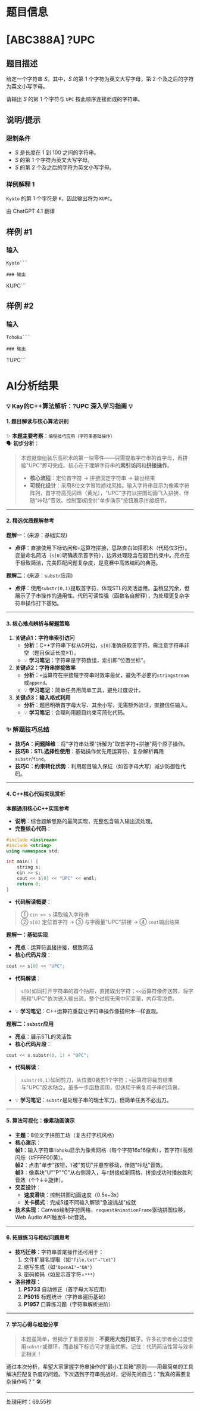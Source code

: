 # 题目信息

# [ABC388A] ?UPC

## 题目描述

给定一个字符串 $S$。其中，$S$ 的第 $1$ 个字符为英文大写字母，第 $2$ 个及之后的字符为英文小写字母。

请输出 $S$ 的第 $1$ 个字符与 `UPC` 按此顺序连接而成的字符串。

## 说明/提示

### 限制条件

- $S$ 是长度在 $1$ 到 $100$ 之间的字符串。
- $S$ 的第 $1$ 个字符为英文大写字母。
- $S$ 的第 $2$ 个及之后的字符为英文小写字母。

### 样例解释 1

`Kyoto` 的第 $1$ 个字符是 `K`，因此输出将为 `KUPC`。

由 ChatGPT 4.1 翻译

## 样例 #1

### 输入

```
Kyoto```

### 输出

```
KUPC```

## 样例 #2

### 输入

```
Tohoku```

### 输出

```
TUPC```

# AI分析结果


### 💡 Kay的C++算法解析：?UPC 深入学习指南 💡

#### 1. 题目解读与核心算法识别
✨ **本题主要考察**：`编程技巧应用（字符串基础操作）`  
🗣️ **初步分析**：
> 本题就像组装乐高积木的第一块零件——只需提取字符串的首字母，再拼接"UPC"即可完成。核心在于理解字符串的**索引访问**和**拼接操作**。  
> - **核心流程**：定位首字符 → 拼接固定字符串 → 输出结果  
> - **可视化设计**：采用8位文字冒险游戏风格。输入字符串显示为像素字符阵列，首字符高亮闪烁（黄光），"UPC"字符以拼图动画飞入拼接，伴随"咔哒"音效。控制面板提供"单步演示"按钮展示拼接细节。

---

#### 2. 精选优质题解参考
**题解一**：(来源：基础实现)  
* **点评**：直接使用下标访问和`+`运算符拼接，思路直白如搭积木（代码仅3行）。变量命名简洁（`s[0]`明确表示首字符），边界处理隐含在题目约束中。亮点在于极致简洁，完美匹配问题复杂度，是竞赛中高效编码的典范。

**题解二**：(来源：`substr`应用)  
* **点评**：使用`substr(0,1)`提取首字符，体现STL的灵活运用。虽稍显冗余，但展示了子串操作的通用性。代码可读性强（函数名自解释），为处理更复杂字符串操作打下基础。

---

#### 3. 核心难点辨析与解题策略
1.  **关键点1：字符串索引访问**  
    * **分析**：C++字符串下标从0开始，`s[0]`准确获取首字符。需注意字符串非空（题目保证长度≥1）。  
    * 💡 **学习笔记**：字符串是字符数组，索引即"位置坐标"。
2.  **关键点2：字符串拼接效率**  
    * **分析**：`+`运算符在拼接短字符串时效率最优，避免不必要的`stringstream`或`append`。  
    * 💡 **学习笔记**：简单任务用简单工具，避免过度设计。
3.  **关键点3：输入格式利用**  
    * **分析**：题目明确首字母大写、其余小写，无需额外验证，直接信任输入。  
    * 💡 **学习笔记**：合理利用题目约束可简化代码。

### ✨ 解题技巧总结
- **技巧A：问题降维**：将"字符串处理"拆解为"取首字符+拼接"两个原子操作。  
- **技巧B：STL选择性使用**：基础操作优先用运算符，复杂解析再用`substr`/`find`。  
- **技巧C：约束转化优势**：利用题目输入保证（如首字母大写）减少防御性代码。  

---

#### 4. C++核心代码实现赏析
**本题通用核心C++实现参考**  
* **说明**：综合题解思路的最简实现，完整包含输入输出流处理。  
* **完整核心代码**：
```cpp
#include <iostream>
#include <string>
using namespace std;

int main() {
    string s;
    cin >> s;
    cout << s[0] << "UPC" << endl;
    return 0;
}
```
* **代码解读概要**：
> ① `cin >> s` 读取输入字符串  
> ② `s[0]` 定位首字符 → ③ 与字面量"UPC"拼接 → ④ `cout`输出结果  

**题解一：基础实现**
* **亮点**：运算符直接拼接，极致简洁
* **核心代码片段**：
```cpp
cout << s[0] << "UPC";
```
* **代码解读**：
> `s[0]`如同打开字符串的首个抽屉，直接取出字符；`<<`运算符像传送带，将字符和"UPC"依次送入输出流。整个过程无需中间变量，内存零浪费。
* 💡 **学习笔记**：C++运算符重载让字符串操作像搭积木一样直观。

**题解二：`substr`应用**
* **亮点**：展示STL的灵活性
* **核心代码片段**：
```cpp
cout << s.substr(0, 1) + "UPC";
```
* **代码解读**：
> `substr(0,1)`如同剪刀，从位置0裁剪1个字符；`+`运算符将裁剪结果与"UPC"胶水粘合。虽多一步函数调用，但适用于需复用子串的场景。
* 💡 **学习笔记**：`substr`是处理子串的瑞士军刀，但简单任务不必出刀。

---

#### 5. 算法可视化：像素动画演示
* **主题**：8位文字拼图工坊（复古打字机风格）  
* **核心演示**：  
  **帧1**：输入字符串`Tohoku`显示为像素网格（每个字符16x16像素），首字符`T`高频闪烁（#FFFF00黄）。  
  **帧2**：点击"单步"按钮，`T`被"剪切"并悬空移动，伴随"咔哒"音效。  
  **帧3**：像素块"U""P""C"从右侧滑入，与`T`拼接成新网格，拼接成功时播放胜利音效（↑↑↓↓旋律）。  
* **交互设计**：  
  - **速度滑块**：控制拼图动画速度（0.5x~3x）  
  - **关卡模式**：完成5组不同输入解锁"急速挑战"成就  
* **技术实现**：Canvas绘制字符网格，`requestAnimationFrame`驱动拼图位移，Web Audio API触发8-bit音效。

---

#### 6. 拓展练习与相似问题思考
* **技巧迁移**：字符串首尾操作还可用于：  
  1. 文件扩展名提取（如`"file.txt"→"txt"`）  
  2. 缩写生成（如`"OpenAI"→"OA"`）  
  3. 密码掩码（如显示首字符+`***`）  
* **洛谷推荐**：  
  1. **P5733** 自动修正（首字母大写应用）  
  2. **P5015** 标题统计（字符串遍历基础）  
  3. **P1957** 口算练习题（字符串解析进阶）

---

#### 7. 学习心得与经验分享
> 本题虽简单，但揭示了重要原则：**不要用大炮打蚊子**。许多初学者会过度使用`substr`或循环，而直接下标访问才是最优解。记住：代码简洁性常与效率正相关！

通过本次分析，希望大家掌握字符串操作的"最小工具箱"原则——用最简单的工具解决匹配复杂度的问题。下次遇到字符串挑战时，记得先问自己："我真的需要复杂操作吗？" 🛠️

---
处理用时：69.55秒